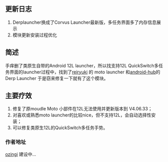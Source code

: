 ﻿
## 更新日志
1. Derplauncher换成了Corvus Launcher最新版，多任务界面多了内存信息展示
2. 模块更新安装过程优化
##  简述
手痒删了类原生自带的Android 12L launcher，所以找支持12L QuickSwitch多任务界面的launcher过程中，找到了[reiryuki](https://github.com/reiryuki) 的 moto launcher 和[android-hub](https://www.opencode.net/android-hub)的Derp Launcher 于是窃来修复一下就有了这个模块。

## 主要疗效
1. 修复了原moudle Moto 小部件在12L无法使用并更新版本到 V4.06.33；
2. 对喜欢或熟悉moto launcher的比较nice，但不支持12L，会自动选择性安装；
3. 可以修复类原生12L的QuickSwitch多任务手势。
### 作者地址
[ozingi](https://ozingi.github.io/) 建设中...